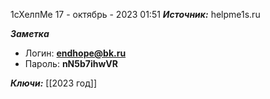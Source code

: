 
1сХелпМе
 17 - октябрь - 2023  01:51 
***Источник:*** helpme1s.ru



***Заметка*** 
- Логин: **[endhope@bk.ru](https://e.mail.ru/compose?To=endhope@bk.ru)**
- Пароль: **nN5b7ihwVR**

***Ключи:***  [[2023 год]]